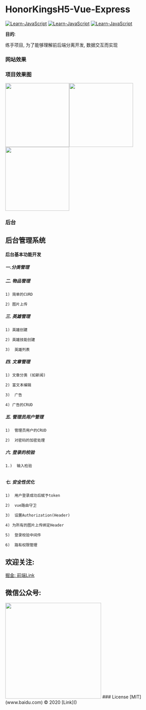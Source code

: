 # HonorKingsH5-Vue-Express
[![Learn-JavaScript](https://img.shields.io/badge/Vue-2.x-green)](https://www.baidu.com/link?url=kh-eEdMYEZMEEq24s6smGNV0Zw5CdDo1Lk6_qVkYqqu&ck=7244.1.82.202.158.202.158.10&shh=www.baidu.com&wd=&eqid=dee4011500022810000000066051c4e0) [![Learn-JavaScript](https://img.shields.io/badge/ElementUI-v2.15.1-Blue)](https://element.eleme.io/#/en-US) [![Learn-JavaScript](https://img.shields.io/badge/Express-v4.17.1-green)](https://www.expressjs.com.cn/)  



**目的**:

练手项目, 为了能够理解前后端分离开发, 数据交互而实现
### 网站效果
### 项目效果图
<img src="https://p1-juejin.byteimg.com/tos-cn-i-k3u1fbpfcp/dae09bfa9a61458cb0a3af4d7707cebc~tplv-k3u1fbpfcp-watermark.image" width="200px" /><img src="https://p1-juejin.byteimg.com/tos-cn-i-k3u1fbpfcp/a9700d88fea64cd9ba1ece996dce12f6~tplv-k3u1fbpfcp-watermark.image" width="200px" /><img src="https://p3-juejin.byteimg.com/tos-cn-i-k3u1fbpfcp/8b7083ca6caa44c288bab141eb2b64de~tplv-k3u1fbpfcp-watermark.image" width="200px" />

### 后台
## 后台管理系统

#### 后台基本功能开发


##### 一.分类管理

##### 二.  物品管理

 	1) 简单的CURD

 	2) 图片上传

##### 三.  英雄管理

	1) 英雄创建

	2) 英雄技能创建

	3)  英雄列表

#####  四. 文章管理

	1) 文章分类 (如新闻)

	2) 富文本编辑

	3)  广告

	​4) 广告的CRUD

##### 五.  管理员用户管理

 	1)  管理员用户的CRUD

 	2)  对密码的加密处理

##### 六.  登录的校验

 	1.)  输入检验

###### 

##### 七.  安全性优化

	1)  用户登录成功后赋予token

	2)  vue路由守卫

	3)  设置Authorization(Header)

	4) 为所有的图片上传绑定Header

	5)  登录校验中间件

	6)  路有权限管理


## 欢迎关注:
[掘金: 前端Link](https://juejin.cn/user/2005929448188567)  
## 微信公众号:
<img src="https://p3-juejin.byteimg.com/tos-cn-i-k3u1fbpfcp/de68be4aa82e414195f43b21144f1f9d~tplv-k3u1fbpfcp-watermark.image" width="300px"/>
### License
[MIT](www.baidu.com) © 2020 [Link]()